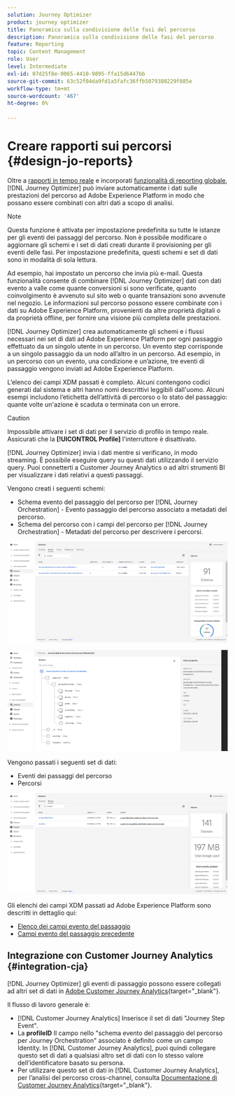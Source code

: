 ```yaml
---
solution: Journey Optimizer
product: journey optimizer
title: Panoramica sulla condivisione delle fasi del percorso
description: Panoramica sulla condivisione delle fasi del percorso
feature: Reporting
topic: Content Management
role: User
level: Intermediate
exl-id: 07d25f8e-0065-4410-9895-ffa15d6447bb
source-git-commit: 63c52f04da9fd1a5fafc36ffb5079380229f885e
workflow-type: tm+mt
source-wordcount: '467'
ht-degree: 0%

---
```


# Creare rapporti sui percorsi {#design-jo-reports}

Oltre a [rapporti in tempo reale](live-report.md) e incorporati [funzionalità di reporting globale](global-report.md), [!DNL Journey Optimizer] può inviare automaticamente i dati sulle prestazioni del percorso ad Adobe Experience Platform in modo che possano essere combinati con altri dati a scopo di analisi.

>[!NOTE]
>
>Questa funzione è attivata per impostazione predefinita su tutte le istanze per gli eventi dei passaggi del percorso. Non è possibile modificare o aggiornare gli schemi e i set di dati creati durante il provisioning per gli eventi delle fasi. Per impostazione predefinita, questi schemi e set di dati sono in modalità di sola lettura.

Ad esempio, hai impostato un percorso che invia più e-mail. Questa funzionalità consente di combinare [!DNL Journey Optimizer] dati con dati evento a valle come quante conversioni si sono verificate, quanto coinvolgimento è avvenuto sul sito web o quante transazioni sono avvenute nel negozio. Le informazioni sul percorso possono essere combinate con i dati su Adobe Experience Platform, provenienti da altre proprietà digitali o da proprietà offline, per fornire una visione più completa delle prestazioni.

[!DNL Journey Optimizer] crea automaticamente gli schemi e i flussi necessari nei set di dati ad Adobe Experience Platform per ogni passaggio effettuato da un singolo utente in un percorso. Un evento step corrisponde a un singolo passaggio da un nodo all’altro in un percorso. Ad esempio, in un percorso con un evento, una condizione e un’azione, tre eventi di passaggio vengono inviati ad Adobe Experience Platform.

L’elenco dei campi XDM passati è completo. Alcuni contengono codici generati dal sistema e altri hanno nomi descrittivi leggibili dall&#39;uomo. Alcuni esempi includono l’etichetta dell’attività di percorso o lo stato del passaggio: quante volte un&#39;azione è scaduta o terminata con un errore.

>[!CAUTION]
>
>Impossibile attivare i set di dati per il servizio di profilo in tempo reale. Assicurati che la **[!UICONTROL Profile]** l&#39;interruttore è disattivato.

[!DNL Journey Optimizer] invia i dati mentre si verificano, in modo streaming. È possibile eseguire query su questi dati utilizzando il servizio query. Puoi connetterti a Customer Journey Analytics o ad altri strumenti BI per visualizzare i dati relativi a questi passaggi.

Vengono creati i seguenti schemi:

* Schema evento del passaggio del percorso per [!DNL Journey Orchestration] - Evento passaggio del percorso associato a metadati del percorso.
* Schema del percorso con i campi del percorso per [!DNL Journey Orchestration] - Metadati del percorso per descrivere i percorsi.

![](assets/sharing1.png)

![](assets/sharing2.png)

Vengono passati i seguenti set di dati:

* Eventi dei passaggi del percorso
* Percorsi

![](assets/sharing3.png)

Gli elenchi dei campi XDM passati ad Adobe Experience Platform sono descritti in dettaglio qui:

* [Elenco dei campi evento del passaggio](../reports/sharing-field-list.md)
* [Campi evento del passaggio precedente](../reports/sharing-legacy-fields.md)

## Integrazione con Customer Journey Analytics {#integration-cja}

[!DNL Journey Optimizer] gli eventi di passaggio possono essere collegati ad altri set di dati in [Adobe Customer Journey Analytics](https://experienceleague.adobe.com/docs/analytics-platform/using/cja-overview/cja-overview.html){target=&quot;_blank&quot;}.

Il flusso di lavoro generale è:

* [!DNL Customer Journey Analytics] Inserisce il set di dati &quot;Journey Step Event&quot;.
* La **profileID** Il campo nello &quot;schema evento del passaggio del percorso per Journey Orchestration&quot; associato è definito come un campo Identity. In [!DNL Customer Journey Analytics], puoi quindi collegare questo set di dati a qualsiasi altro set di dati con lo stesso valore dell’identificatore basato su persona.
* Per utilizzare questo set di dati in [!DNL Customer Journey Analytics], per l’analisi del percorso cross-channel, consulta [Documentazione di Customer Journey Analytics](https://experienceleague.adobe.com/docs/analytics-platform/using/cja-usecases/cross-channel.html){target=&quot;_blank&quot;}.

